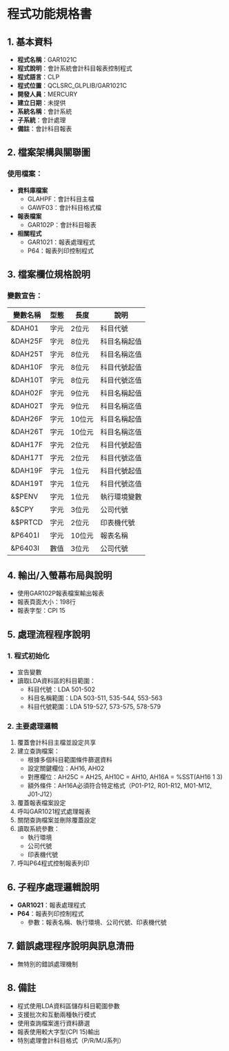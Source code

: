 # 程式功能規格書

## 1. 基本資料
- **程式名稱**：GAR1021C
- **程式說明**：會計系統會計科目報表控制程式
- **程式語言**：CLP
- **程式位置**：QCLSRC_GLPLIB/GAR1021C
- **開發人員**：MERCURY
- **建立日期**：未提供
- **系統名稱**：會計系統
- **子系統**：會計處理
- **備註**：會計科目報表

## 2. 檔案架構與關聯圖
### 使用檔案：
- **資料庫檔案**
  - GLAHPF：會計科目主檔
  - GAWF03：會計科目格式檔
- **報表檔案**
  - GAR102P：會計科目報表
- **相關程式**
  - GAR1021：報表處理程式
  - P64：報表列印控制程式

## 3. 檔案欄位規格說明
### 變數宣告：
| 變數名稱 | 型態 | 長度 | 說明 |
|---------|------|------|------|
| &DAH01 | 字元 | 2位元 | 科目代號 |
| &DAH25F | 字元 | 8位元 | 科目名稱起值 |
| &DAH25T | 字元 | 8位元 | 科目名稱迄值 |
| &DAH10F | 字元 | 8位元 | 科目代號起值 |
| &DAH10T | 字元 | 8位元 | 科目代號迄值 |
| &DAH02F | 字元 | 9位元 | 科目名稱起值 |
| &DAH02T | 字元 | 9位元 | 科目名稱迄值 |
| &DAH26F | 字元 | 10位元 | 科目名稱起值 |
| &DAH26T | 字元 | 10位元 | 科目名稱迄值 |
| &DAH17F | 字元 | 2位元 | 科目代號起值 |
| &DAH17T | 字元 | 2位元 | 科目代號迄值 |
| &DAH19F | 字元 | 1位元 | 科目代號起值 |
| &DAH19T | 字元 | 1位元 | 科目代號迄值 |
| &$PENV | 字元 | 1位元 | 執行環境變數 |
| &$CPY | 字元 | 3位元 | 公司代號 |
| &$PRTCD | 字元 | 2位元 | 印表機代號 |
| &P6401I | 字元 | 10位元 | 報表名稱 |
| &P6403I | 數值 | 3位元 | 公司代號 |

## 4. 輸出/入螢幕布局與說明
- 使用GAR102P報表檔案輸出報表
- 報表頁面大小：198行
- 報表字型：CPI 15

## 5. 處理流程程序說明
### 1. 程式初始化
- 宣告變數
- 讀取LDA資料區的科目範圍：
  * 科目代號：LDA 501-502
  * 科目名稱範圍：LDA 503-511, 535-544, 553-563
  * 科目代號範圍：LDA 519-527, 573-575, 578-579

### 2. 主要處理邏輯
1. 覆蓋會計科目主檔並設定共享
2. 建立查詢檔案：
   - 根據多個科目範圍條件篩選資料
   - 設定關鍵欄位：AH16, AH02
   - 對應欄位：AH25C = AH25, AH10C = AH10, AH16A = %SST(AH16 1 3)
   - 額外條件：AH16A必須符合特定格式（P01-P12, R01-R12, M01-M12, J01-J12）
3. 覆蓋報表檔案設定
4. 呼叫GAR1021程式處理報表
5. 關閉查詢檔案並刪除覆蓋設定
6. 讀取系統參數：
   - 執行環境
   - 公司代號
   - 印表機代號
7. 呼叫P64程式控制報表列印

## 6. 子程序處理邏輯說明
- **GAR1021**：報表處理程式
- **P64**：報表列印控制程式
  * 參數：報表名稱、執行環境、公司代號、印表機代號

## 7. 錯誤處理程序說明與訊息清冊
- 無特別的錯誤處理機制

## 8. 備註
- 程式使用LDA資料區儲存科目範圍參數
- 支援批次和互動兩種執行模式
- 使用查詢檔案進行資料篩選
- 報表使用較大字型(CPI 15)輸出
- 特別處理會計科目格式（P/R/M/J系列） 